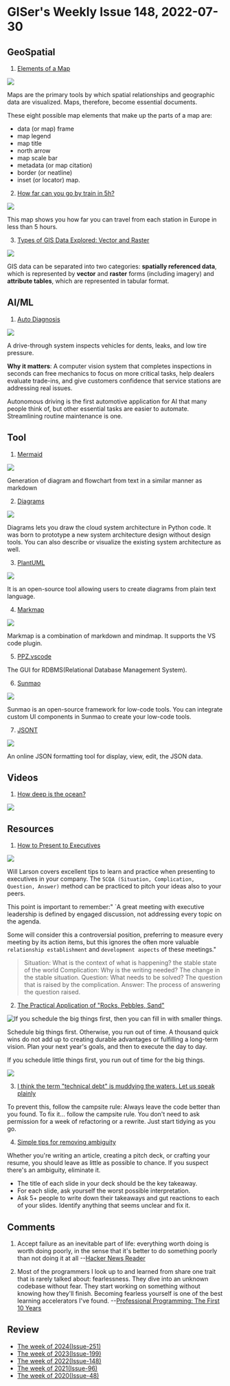 # GISer's Weekly Issue 148, 2022-07-30

## GeoSpatial

1. [Elements of a Map](https://www.gislounge.com/whats-in-a-map/)

![](https://cdn.shortpixel.ai/spai/w_810+q_glossy+ret_img+to_webp/https://www.gislounge.com/wp-content/uploads/2011/06/parts-of-map-united-states.png)

Maps are the primary tools by which spatial relationships and geographic data are visualized. Maps, therefore, become essential documents.

These eight possible map elements that make up the parts of a map are:

- data (or map) frame
- map legend
- map title
- north arrow
- map scale bar
- metadata (or map citation)
- border (or neatline)
- inset (or locator) map.

2. [How far can you go by train in 5h?](https://chronotrains-eu.vercel.app/)

![](https://www.thepoke.co.uk/wp-content/uploads/2022/07/train2.png)

This map shows you how far you can travel from each station in Europe in less than 5 hours.

3. [Types of GIS Data Explored: Vector and Raster](https://www.gislounge.com/geodatabases-explored-vector-and-raster-data/)

![](https://cdn.shortpixel.ai/spai/w_600+q_glossy+ret_img+to_webp/https://www.gislounge.com/wp-content/uploads/2021/05/vector-raster-comparison.png)

GIS data can be separated into two categories: **spatially referenced data**, which is represented by **vector** and **raster** forms (including imagery) and **attribute tables**, which are represented in tabular format.

## AI/ML

1. [Auto Diagnosis](https://read.deeplearning.ai/the-batch/military-ai-spending-grows-automated-talent-scout-drive-thru-car-inspection-humanized-training-for-robots/)

![](https://dl-staging-website.ghost.io/content/images/2022/07/UVEYE.gif)

A drive-through system inspects vehicles for dents, leaks, and low tire pressure.

**Why it matters**: A computer vision system that completes inspections in seconds can free mechanics to focus on more critical tasks, help dealers evaluate trade-ins, and give customers confidence that service stations are addressing real issues.

Autonomous driving is the first automotive application for AI that many people think of, but other essential tasks are easier to automate. Streamlining routine maintenance is one.

## Tool

1. [Mermaid](https://github.com/mermaid-js/mermaid)

![](https://substackcdn.com/image/fetch/w_1456,c_limit,f_webp,q_auto:good,fl_progressive:steep/https%3A%2F%2Fbucketeer-e05bbc84-baa3-437e-9518-adb32be77984.s3.amazonaws.com%2Fpublic%2Fimages%2F47b05da5-bebc-4587-9d09-f39777bd2ff5_1538x1522.png)

Generation of diagram and flowchart from text in a similar manner as markdown

2. [Diagrams](https://github.com/mingrammer/diagrams)

![](https://substackcdn.com/image/fetch/w_1456,c_limit,f_webp,q_auto:good,fl_progressive:steep/https%3A%2F%2Fbucketeer-e05bbc84-baa3-437e-9518-adb32be77984.s3.amazonaws.com%2Fpublic%2Fimages%2Fe94ac2ab-b131-4a4c-a03e-b418e68e6447_3084x1503.png)

Diagrams lets you draw the cloud system architecture in Python code. It was born to prototype a new system architecture design without design tools. You can also describe or visualize the existing system architecture as well.

3. [PlantUML](https://github.com/plantuml/plantuml)

![](https://substackcdn.com/image/fetch/w_1456,c_limit,f_webp,q_auto:good,fl_progressive:steep/https%3A%2F%2Fbucketeer-e05bbc84-baa3-437e-9518-adb32be77984.s3.amazonaws.com%2Fpublic%2Fimages%2Fb3dbb83f-ee69-4ec7-a712-0c85d78690d0_1585x1551.png)

It is an open-source tool allowing users to create diagrams from plain text language.

4. [Markmap](https://markmap.js.org/rep)

![](https://substackcdn.com/image/fetch/w_1456,c_limit,f_webp,q_auto:good,fl_progressive:steep/https%3A%2F%2Fbucketeer-e05bbc84-baa3-437e-9518-adb32be77984.s3.amazonaws.com%2Fpublic%2Fimages%2Fa3f114c8-2369-4745-9fa5-f9c01c694541_1956x2412.jpeg)

Markmap is a combination of markdown and mindmap. It supports the VS code plugin.

5. [PPZ.vscode](https://github.com/ppz-pro/ppz.vscode)

The GUI for RDBMS(Relational Database Management System).

6. [Sunmao](https://sunmao-ui.com/)

![](https://sunmao-ui.com/hero-media.png)

Sunmao is an open-source framework for low-code tools. You can integrate custom UI components in Sunmao to create your low-code tools.

7. [JSONT](https://www.jsont.run/)

![](https://cdn.beekka.com/blogimg/asset/202207/bg2022072806.webp)

An online JSON formatting tool for display, view, edit, the JSON data.

## Videos

1. [How deep is the ocean?](https://twitter.com/i/status/1551834271337402369)

![](https://i.ytimg.com/vi/NgNmdUuQL7k/maxresdefault.jpg)

## Resources

1. [How to Present to Executives](https://lethain.com/present-to-executives/)

![](https://cdn.corporatefinanceinstitute.com/assets/scqa-1024x436.png)

Will Larson covers excellent tips to learn and practice when presenting to executives in your company. The `SCQA (Situation, Complication, Question, Answer)` method can be practiced to pitch your ideas also to your peers.

This point is important to remember:" `A great meeting with executive leadership is defined by engaged discussion, not addressing every topic on the agenda.

Some will consider this a controversial position, preferring to measure every meeting by its action items, but this ignores the often more valuable `relationship establishment` and `development aspects` of these meetings."

> Situation: What is the context of what is happening? the stable state of the world
> Complication: Why is the writing needed? The change in the stable situation.
> Question: What needs to be solved? The question that is raised by the complication.
> Answer: The process of answering the question raised.

2. [The Practical Application of "Rocks, Pebbles, Sand"](https://longform.asmartbear.com/docs/rocks-pebbles-sand/)

![If you schedule the big things first, then you can fill in with smaller things.](https://longform.asmartbear.com/docs/rocks-pebbles-sand/_hu6352961a4222c5e7bb6537391ce7dcfa_309086_b70ef2ee8d3923040550ccd2b8519c5b.webp)

Schedule big things first. Otherwise, you run out of time. A thousand quick wins do not add up to creating durable advantages or fulfilling a long-term vision. Plan your next year's goals, and then to execute the day to day.

If you schedule little things first, you run out of time for the big things.

![](https://longform.asmartbear.com/docs/rocks-pebbles-sand/_hu565e0bd3983775ba48ddded44ed569ce_395161_4fa2faeb8eefb5677bf2c8b98a80373f.webp)

3. [I think the term "technical debt" is muddying the waters. Let us speak plainly](https://twitter.com/jamesshore/status/1550907737369784320)

To prevent this, follow the campsite rule: Always leave the code better than you found. To fix it… follow the campsite rule. You don't need to ask permission for a week of refactoring or a rewrite. Just start tidying as you go.

4. [Simple tips for removing ambiguity](https://www.codingvc.com/p/spell-it-out?triedSigningIn=true)

Whether you're writing an article, creating a pitch deck, or crafting your resume, you should leave as little as possible to chance. If you suspect there's an ambiguity, eliminate it.

- The title of each slide in your deck should be the key takeaway.
- For each slide, ask yourself the worst possible interpretation.
- Ask 5+ people to write down their takeaways and gut reactions to each of your slides. Identify anything that seems unclear and fix it.

## Comments

1. Accept failure as an inevitable part of life: everything worth doing is worth doing poorly, in the sense that it's better to do something poorly than not doing it at all
   --[Hacker News Reader](https://news.ycombinator.com/item?id=31409481)

2. Most of the programmers I look up to and learned from share one trait that is rarely talked about: fearlessness. They dive into an unknown codebase without fear. They start working on something without knowing how they'll finish. Becoming fearless yourself is one of the best learning accelerators I've found.
   --[Professional Programming: The First 10 Years](https://thorstenball.com/blog/2022/05/17/professional-programming-the-first-10-years/)

## Review

- [The week of 2024(Issue-251)](../2024/issue-251.md)
- [The week of 2023(Issue-199)](../2023/issue-199.md)
- [The week of 2022(Issue-148)](../2022/issue-148.md)
- [The week of 2021(Issue-96)](../2021/issue-96.md)
- [The week of 2020(Issue-48)](../2020/issue-48.md)
